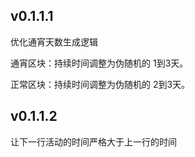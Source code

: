 

## v0.1.1.1
优化通宵天数生成逻辑

通宵区块：持续时间调整为伪随机的 1到3天。

正常区块：持续时间调整为伪随机的 2到3天。

## v0.1.1.2
让下一行活动的时间严格大于上一行的时间